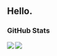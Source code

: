 Hello.
---
### GitHub Stats

<img align="left" src="https://github-readme-stats.vercel.app/api/?username=RinCiel&show_icons=true&theme=github_dark&count_private=true" />
<img align="center" src="https://github-readme-stats.vercel.app/api/top-langs/?username=RinCiel&theme=github_dark" /> 

